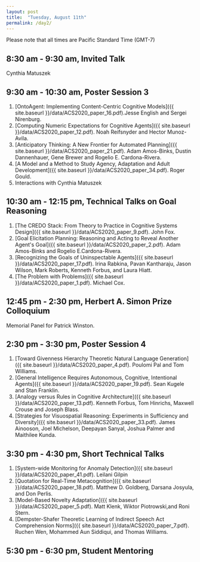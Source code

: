 ```yaml
---
layout: post
title:  "Tuesday, August 11th"
permalink: /day2/
---
```


Please note that all times are Pacific Standard Time (GMT-7)

8:30 am - 9:30 am, Invited Talk
----
Cynthia Matuszek


9:30 am - 10:30 am, Poster Session 3
----

1. [OntoAgent: Implementing Content-Centric Cognitive Models]({{ site.baseurl }}/data/ACS2020_paper_16.pdf).Jesse English and Sergei Nirenburg.
2. [Computing Numeric Expectations for Cognitive Agents]({{ site.baseurl }}/data/ACS2020_paper_12.pdf). Noah Reifsnyder and Hector Munoz-Avila.
3. [Anticipatory Thinking: A New Frontier for Automated Planning]({{ site.baseurl }}/data/ACS2020_paper_21.pdf).	Adam Amos-Binks, Dustin Dannenhauer, Gene Brewer and Rogelio E. Cardona-Rivera. 
4. [A Model and a Method to Study Agency, Adaptation and Adult Development]({{ site.baseurl }}/data/ACS2020_paper_34.pdf). Roger Gould. 
5. Interactions with Cynthia Matuszek

10:30 am - 12:15 pm, Technical Talks on Goal Reasoning
----

1. [The CREDO Stack: From Theory to Practice in Cognitive Systems Design]({{ site.baseurl }}/data/ACS2020_paper_9.pdf). John Fox.
2. [Goal Elicitation Planning: Reasoning and Acting to Reveal Another Agent's Goal]({{ site.baseurl }}/data/ACS2020_paper_2.pdf). Adam Amos-Binks and Rogelio E.Cardona-Rivera.
3. [Recognizing the Goals of Uninspectable Agents]({{ site.baseurl }}/data/ACS2020_paper_17.pdf). Irina Rabkina, Pavan Kantharaju, Jason Wilson, Mark Roberts, Kenneth Forbus, and Laura Hiatt.
4. [The Problem with Problems]({{ site.baseurl }}/data/ACS2020_paper_1.pdf). Michael Cox.


12:45 pm - 2:30 pm, Herbert A. Simon Prize Colloquium
----
Memorial Panel for Patrick Winston.


2:30 pm - 3:30 pm, Poster Session 4
----
1. [Toward Givenness Hierarchy Theoretic Natural Language Generation]({{ site.baseurl }}/data/ACS2020_paper_4.pdf). Poulomi Pal and Tom Williams.
2. [General Intelligence Requires Autonomous, Cognitive, Intentional Agents]({{ site.baseurl }}/data/ACS2020_paper_19.pdf). Sean Kugele and Stan Franklin. 
3. [Analogy versus Rules in Cognitive Architecture]({{ site.baseurl }}/data/ACS2020_paper_13.pdf).	Kenneth Forbus, Tom Hinrichs, Maxwell Crouse and Joseph Blass.
4. [Strategies for Visuospatial Reasoning: Experiments in Sufficiency and Diversity]({{ site.baseurl }}/data/ACS2020_paper_33.pdf). James Ainooson, Joel Michelson, Deepayan Sanyal, Joshua Palmer and Maithilee Kunda.

3:30 pm - 4:30 pm, Short Technical Talks
----
1. [System-wide Monitoring for Anomaly Detection]({{ site.baseurl }}/data/ACS2020_paper_41.pdf). Leilani Gilpin
2. [Quotation for Real-Time Metacognition]({{ site.baseurl }}/data/ACS2020_paper_18.pdf). Matthew D. Goldberg, Darsana Josyula, and Don Perlis.
3. [Model-Based Novelty Adaptation]({{ site.baseurl }}/data/ACS2020_paper_5.pdf). Matt Klenk, Wiktor Piotrowski,and Roni Stern.
4. [Dempster-Shafer Theoretic Learning of Indirect Speech Act Comprehension Norms]({{ site.baseurl }}/data/ACS2020_paper_7.pdf). Ruchen Wen, Mohammed Aun Siddiqui, and Thomas Williams.


5:30 pm - 6:30 pm, Student Mentoring
----

